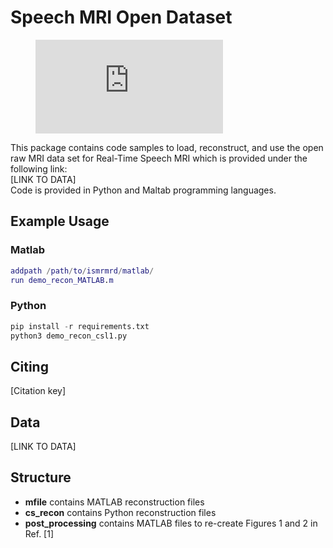 # Speech MRI Open Dataset

<figure class="video_container">
  <iframe src="https://player.vimeo.com/video/67169448?autoplay=1&loop=0&title=0&byline=0&portrait=0&mute=0" frameborder="0" allowfullscreen="false"> </iframe>
</figure>

This package contains code samples to load, reconstruct, and use the open raw MRI data set for Real-Time Speech MRI which is provided under the following link:\
 [LINK TO DATA]\
Code is provided in Python and Maltab programming languages.

## Example Usage

### Matlab
```matlab
addpath /path/to/ismrmrd/matlab/
run demo_recon_MATLAB.m
```
### Python
```python
pip install -r requirements.txt
python3 demo_recon_csl1.py
```

## Citing
[Citation key]

## Data
 [LINK TO DATA]

## Structure

* **mfile** contains MATLAB reconstruction files
* **cs_recon** contains Python reconstruction files
* **post_processing** contains MATLAB files to re-create Figures 1 and 2 in Ref. [1]

